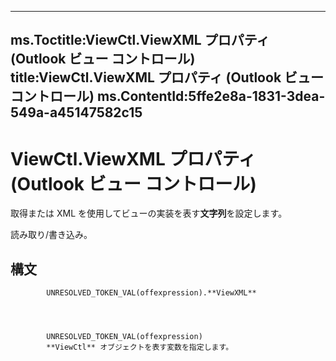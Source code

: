 

---
ms.Toctitle:ViewCtl.ViewXML プロパティ (Outlook ビュー コントロール)
title:ViewCtl.ViewXML プロパティ (Outlook ビュー コントロール)
ms.ContentId:5ffe2e8a-1831-3dea-549a-a45147582c15
---
# ViewCtl.ViewXML プロパティ (Outlook ビュー コントロール)




取得または XML を使用してビューの実装を表す**文字列**を設定します。



読み取り/書き込み。

## 構文

            UNRESOLVED_TOKEN_VAL(offexpression).**ViewXML**




            UNRESOLVED_TOKEN_VAL(offexpression)
            **ViewCtl** オブジェクトを表す変数を指定します。




